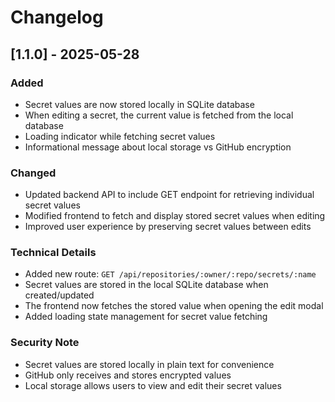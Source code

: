 # Changelog

## [1.1.0] - 2025-05-28

### Added
- Secret values are now stored locally in SQLite database
- When editing a secret, the current value is fetched from the local database
- Loading indicator while fetching secret values
- Informational message about local storage vs GitHub encryption

### Changed
- Updated backend API to include GET endpoint for retrieving individual secret values
- Modified frontend to fetch and display stored secret values when editing
- Improved user experience by preserving secret values between edits

### Technical Details
- Added new route: `GET /api/repositories/:owner/:repo/secrets/:name`
- Secret values are stored in the local SQLite database when created/updated
- The frontend now fetches the stored value when opening the edit modal
- Added loading state management for secret value fetching

### Security Note
- Secret values are stored locally in plain text for convenience
- GitHub only receives and stores encrypted values
- Local storage allows users to view and edit their secret values